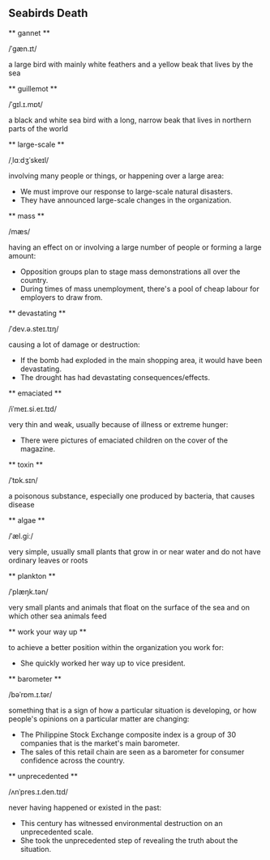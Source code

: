 ## Seabirds Death

** gannet **

/ˈɡæn.ɪt/

a large bird with mainly white feathers and a yellow beak that lives by the sea

** guillemot **

/ˈɡɪl.ɪ.mɒt/

a black and white sea bird with a long, narrow beak that lives in northern parts of the world

** large-scale **

/ˌlɑːdʒˈskeɪl/

involving many people or things, or happening over a large area:

* We must improve our response to large-scale natural disasters.
* They have announced large-scale changes in the organization.

** mass **

/mæs/

having an effect on or involving a large number of people or forming a large amount: 

* Opposition groups plan to stage mass demonstrations all over the country.
* During times of mass unemployment, there's a pool of cheap labour for employers to draw from.

** devastating **

/ˈdev.ə.steɪ.tɪŋ/

causing a lot of damage or destruction:

* If the bomb had exploded in the main shopping area, it would have been devastating.
* The drought has had devastating consequences/effects.

** emaciated **

/iˈmeɪ.si.eɪ.tɪd/

very thin and weak, usually because of illness or extreme hunger:

* There were pictures of emaciated children on the cover of the magazine.

** toxin **

/ˈtɒk.sɪn/ 

a poisonous substance, especially one produced by bacteria, that causes disease

** algae **

/ˈæl.ɡiː/

very simple, usually small plants that grow in or near water and do not have ordinary leaves or roots

** plankton **

/ˈplæŋk.tən/

very small plants and animals that float on the surface of the sea and on which other sea animals feed

** work your way up **

to achieve a better position within the organization you work for:

* She quickly worked her way up to vice president.

** barometer **

/bəˈrɒm.ɪ.tər/

something that is a sign of how a particular situation is developing, or how people's opinions on a particular matter are changing: 

* The Philippine Stock Exchange composite index is a group of 30 companies that is the market's main barometer.
* The sales of this retail chain are seen as a barometer for consumer confidence across the country.

** unprecedented **

/ʌnˈpres.ɪ.den.tɪd/ 

never having happened or existed in the past:

* This century has witnessed environmental destruction on an unprecedented scale.
* She took the unprecedented step of revealing the truth about the situation.
